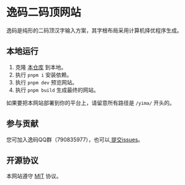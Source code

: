 # 逸码二码顶网站
逸码是纯形的二码顶汉字输入方案，其字根布局采用计算机择优程序生成。
## 本地运行
1. 克隆 [本仓库](https://www.github.com/yb6b/yima-website) 到本地。
2. 执行 `pnpm i` 安装依赖。
3. 执行 `pnpm dev` 预览网站。
4. 执行 `pnpm build` 生成最终的网站。

如果要把本网站部署到你的平台上，请留意所有路径是 `/yima/` 开头的。
## 参与贡献
您可加入逸码QQ群（790835977），也可以[ 提交issues](https://github.com/yb6b/yima/issues)。
## 开源协议
本网站遵守 [MIT](LICENSE) 协议。